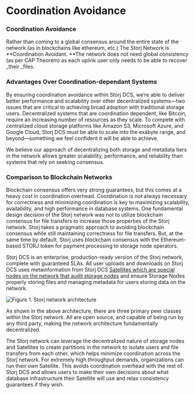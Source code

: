 # Coordination Avoidance

### **Coordination Avoidance**

Rather than coming to a global consensus around the entire state of the network (as in blockchains like ethereum, etc.) The Storj Network is **Coordination Avoidant.  **The network does not need global consistency (as per CAP Theorem) as each uplink user only needs to be able to recover _their _files.

### **Advantages Over Coordination-dependant Systems**

By ensuring coordination avoidance within Storj DCS, we’re able to deliver better performance and scalability over other decentralized systems—two issues that are critical to achieving broad adoption with traditional storage users. Decentralized systems that are coordination dependent, like Bitcoin, require an increasing number of resources as they scale. To compete with centralized cloud storage platforms like Amazon S3, Microsoft Azure, and Google Cloud, Storj DCS must be able to scale into the exabyte range, and beyond—something we feel confident it will be able to achieve.

We believe our approach of decentralizing both storage and metadata tiers in the network allows greater scalability, performance, and reliability than systems that rely on seeking consensus.

### **Comparison to Blockchain Networks**

Blockchain consensus offers very strong guarantees, but this comes at a heavy cost in coordination overhead. Coordination is not always necessary for correctness and minimizing coordination is key to maximizing scalability, availability, and high performance in database systems. One fundamental design decision of the Storj network was not to utilize blockchain consensus for file transfers to increase those properties of the Storj network. Storj takes a pragmatic approach to avoiding blockchain consensus while still maintaining correctness for file transfers. But, at the same time by default, Storj uses blockchain consensus with the Ethereum-based STORJ token for payment processing to storage node operators.

Storj DCS is an enterprise, production-ready version of the Storj network, complete with guaranteed SLAs. All user uploads and downloads on Storj DCS uses metainformation from Storj DCS [Satellites which are special nodes on the network that audit storage nodes](https://storj.io/blog/2018/12/decentralized-auditing-and-repair-the-low-key-life-of-data-resurrection/) and ensure Storage Nodes properly storing files and managing metadata for users storing data on the network.

![Figure 1. Storj network architecture](https://storj.io/blog/img/audit-image-1.png)

As shown in the above architecture, there are three primary peer classes within the Storj network.  All are open source, and capable of being run by any third party, making the network architecture fundamentally decentralized.&#x20;

The Storj network can leverage the decentralized nature of storage nodes and Satellites to create partitions in the network to isolate users and file transfers from each other, which helps minimize coordination across the Storj network. For extremely high throughput demands, organizations can run their own Satellite. This avoids coordination overhead with the rest of Storj DCS and allows users to make their own decisions about what database infrastructure their Satellite will use and relax consistency guarantees if they wish.
